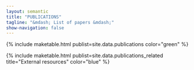```yaml
---
layout: semantic
title: "PUBLICATIONS"
tagline: "&mdash; List of papers &mdash;"
show-navigation: false
---
```


{% include maketable.html publist=site.data.publications  color="green" %}

{% include maketable.html publist=site.data.publications_related  title="External resources" color="blue" %}
